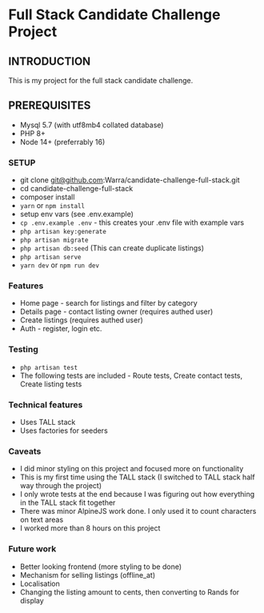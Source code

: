 # Full Stack Candidate Challenge Project
## INTRODUCTION

This is my project for the full stack candidate challenge.

## PREREQUISITES

- Mysql 5.7 (with utf8mb4 collated database)
- PHP 8+
- Node 14+ (preferrably 16)

### SETUP
- git clone git@github.com:Warra/candidate-challenge-full-stack.git
- cd candidate-challenge-full-stack
- composer install
- `yarn` or `npm install`
- setup env vars (see .env.example)
- `cp .env.example .env` - this creates your .env file with example vars
- `php artisan key:generate`
- `php artisan migrate`
- `php artisan db:seed` (This can create duplicate listings)
- `php artisan serve`
- `yarn dev` or `npm run dev`

### Features
- Home page - search for listings and filter by category
- Details page - contact listing owner (requires authed user)
- Create listings (requires authed user)
- Auth - register, login etc.

### Testing
- `php artisan test`
- The following tests are included - Route tests, Create contact tests, Create listing tests

### Technical features
- Uses TALL stack
- Uses factories for seeders

### Caveats
- I did minor styling on this project and focused more on functionality
- This is my first time using the TALL stack (I switched to TALL stack half way through the project)
- I only wrote tests at the end because I was figuring out how everything in the TALL stack fit together
- There was minor AlpineJS work done. I only used it to count characters on text areas
- I worked more than 8 hours on this project

### Future work
- Better looking frontend (more styling to be done)
- Mechanism for selling listings (offline_at)
- Localisation
- Changing the listing amount to cents, then converting to Rands for display